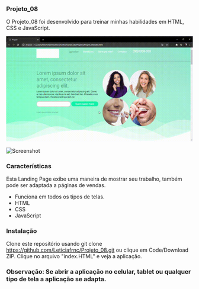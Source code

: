 ### Projeto_08

O Projeto_08 foi desenvolvido para treinar minhas habilidades em HTML, CSS e JavaScript.

![Screenshot](Projeto08.gif)

![Screenshot](Projeto08mobile.gif)

### Características
Esta Landing Page exibe uma maneira de mostrar seu trabalho, também pode ser adaptada a páginas de vendas. 
- Funciona em todos os tipos de telas.
- HTML
- CSS
- JavaScript

### Instalação 

Clone este repositório usando git clone https://github.com/Leticiafrnc/Projeto_08.git ou clique em Code/Download ZIP.
Clique no arquivo "index.HTML" e veja a aplicação.

### Observação: Se abrir a aplicação no celular, tablet ou qualquer tipo de tela a aplicação se adapta.
